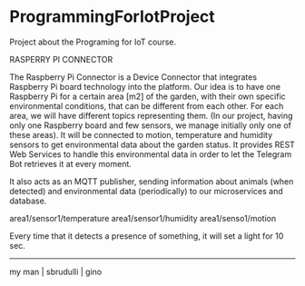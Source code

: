 # ProgrammingForIotProject

Project about the Programing for IoT course.

RASPERRY PI CONNECTOR

The Raspberry Pi Connector is a Device Connector that integrates Raspberry Pi board
technology into the platform. Our idea is to have one Raspberry Pi for a certain area [m2] of
the garden, with their own specific environmental conditions, that can be different from each
other. For each area, we will have different topics representing them. (In our project, having
only one Raspberry board and few sensors, we manage initially only one of these areas).
It will be connected to motion, temperature and humidity sensors to get environmental data
about the garden status. 
It provides REST Web Services to handle this environmental data in order to let the Telegram Bot retrieves it at every moment. 

It also acts as an MQTT publisher, sending information about animals (when detected) and environmental data 
(periodically) to our microservices and database. 

area1/sensor1/temperature
area1/sensor1/humidity
area1/senso1/motion


Every time that it detects a presence of something, it will set a light for 10 sec.

-------------------------------------------------
my man | sbrudulli | gino
